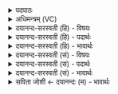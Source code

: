 <details><summary>पदपाठः</summary>

सः। नः॒। इन्द्रा॑य। यज्य॑वे। वरु॑णाय। म॒रुद्भ्य॒ इति॑ म॒रुत्ऽभ्यः॑। व॒रि॒वो॒विदिति॑ वरिवः॒ऽवित्। परि॑। स्र॒व॒। १७।
</details>

<details><summary>अधिमन्त्रम् (VC)</summary>

- इन्द्रो देवता
- महीयव ऋषिः
- निचृद्गायत्री
- षड्जः
</details>

<details><summary>दयानन्द-सरस्वती (हि) - विषयः</summary>

फिर उसी विषय को अगले मन्त्र में कहा है ॥
</details>

<details><summary>दयानन्द-सरस्वती (हि) - पदार्थः</summary>

पदार्थान्वयभाषाः -  हे विद्वन् ! (सः) सो (मरुद्भ्यः) मनुष्यों के लिये (नः) हमारे (इन्द्राय) परमैश्वर्य को (यज्यवे) सङ्गति और (वरुणाय) श्रेष्ठ जन के लिए (वरिवोवित्) सेवाकर्म को जानते हुए आप (परि, स्रव) सब ओर से प्राप्त हुआ करो ॥१७ ॥
</details>

<details><summary>दयानन्द-सरस्वती (हि) - भावार्थः</summary>

भावार्थभाषाः -  जिस विद्वान् ने जितना सामर्थ्य प्राप्त किया है, उसको चाहिये कि उस सामर्थ्य से सब का सुख बढ़ाया करे ॥१७ ॥
</details>

<details><summary>दयानन्द-सरस्वती (सं) - विषयः</summary>

पुनस्तमेव विषयमाह ॥
</details>

<details><summary>दयानन्द-सरस्वती (सं) - पदार्थः</summary>

पदार्थान्वयभाषाः -  हे विद्वन्त्स मरुद्भ्यो न इन्द्राय यज्यवे वरुणाय वरिवोवित् संस्त्वं परिस्रव ॥१७ ॥
</details>

<details><summary>दयानन्द-सरस्वती (सं) - भावार्थः</summary>

भावार्थभाषाः -  येन विदुषा यावत्सामर्थ्यं प्राप्येत तेन तावता सर्वेषां सुखं वर्द्धनीयम् ॥१७ ॥
</details>

<details><summary>सविता जोशी ← दयानन्दः (म) - भावार्थः</summary>

भावार्थभाषाः -  ज्या विद्वानाने जितके सामर्थ्य प्राप्त केले, त्या सामर्थ्याने त्याने सर्वांचे सुख वाढवावे.
</details>